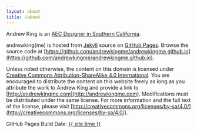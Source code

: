 ```yaml
---
layout: about
title: /about
---
```


Andrew King is an [AEC Designer in Southern California](http://www.linkedin.com/pub/andrew-king/44/a9a/1b3).

andrewking(me) is hosted from [Jekyll](http://jekyllrb.com) source on [GitHub Pages](http://pages.github.com). Browse the source code at [https://github.com/andrewkingme/andrewkingme.github.io](https://github.com/andrewkingme/andrewkingme.github.io).

Unless noted otherwise, the content on this domain is licensed under [Creative Commons Attribution-ShareAlike 4.0 International](http://creativecommons.org/licenses/by-sa/4.0/). You are encouraged to distribute the content on this website freely as long as you attribute the work to Andrew King and provide a link to [http://andrewkingme.com](http://andrewkingme.com). Modifications must be distributed under the same license. For more information and the full text of the license, please visit [http://creativecommons.org/licenses/by-sa/4.0/](http://creativecommons.org/licenses/by-sa/4.0/).

GitHub Pages Build Date: <a href="https://github.com/andrewkingme/andrewkingme.github.io" class="builddate_link">{{ site.time }}</a>
